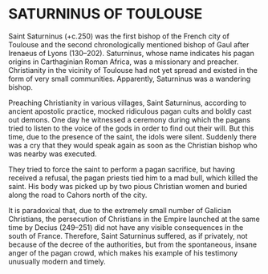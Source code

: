 # SATURNINUS OF TOULOUSE

Saint Saturninus (+c.250) was the first bishop of the French city of Toulouse and the second chronologically mentioned bishop of Gaul after Irenaeus of Lyons (130–202). Saturninus, whose name indicates his pagan origins in Carthaginian Roman Africa, was a missionary and preacher. Christianity in the vicinity of Toulouse had not yet spread and existed in the form of very small communities. Apparently, Saturninus was a wandering bishop.

Preaching Christianity in various villages, Saint Saturninus, according to ancient apostolic practice, mocked ridiculous pagan cults and boldly cast out demons. One day he witnessed a ceremony during which the pagans tried to listen to the voice of the gods in order to find out their will. But this time, due to the presence of the saint, the idols were silent. Suddenly there was a cry that they would speak again as soon as the Christian bishop who was nearby was executed.

They tried to force the saint to perform a pagan sacrifice, but having received a refusal, the pagan priests tied him to a mad bull, which killed the saint. His body was picked up by two pious Christian women and buried along the road to Cahors north of the city.

It is paradoxical that, due to the extremely small number of Galician Christians, the persecution of Christians in the Empire launched at the same time by Decius (249–251) did not have any visible consequences in the south of France. Therefore, Saint Saturninus suffered, as if privately, not because of the decree of the authorities, but from the spontaneous, insane anger of the pagan crowd, which makes his example of his testimony unusually modern and timely.
